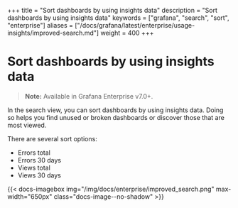+++
title = "Sort dashboards by using insights data"
description = "Sort dashboards by using insights data"
keywords = ["grafana", "search", "sort", "enterprise"]
aliases = ["/docs/grafana/latest/enterprise/usage-insights/improved-search.md"]
weight = 400
+++

# Sort dashboards by using insights data

> **Note:** Available in Grafana Enterprise v7.0+.

In the search view, you can sort dashboards by using insights data. Doing so helps you find unused or broken dashboards or discover those that are most viewed.

There are several sort options:
- Errors total
- Errors 30 days
- Views total
- Views 30 days

{{< docs-imagebox img="/img/docs/enterprise/improved_search.png" max-width="650px" class="docs-image--no-shadow" >}}

